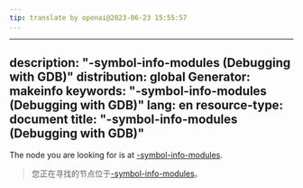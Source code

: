 ```yaml
---
tip: translate by openai@2023-06-23 15:55:57
...
```

---
description: "-symbol-info-modules (Debugging with GDB)"
distribution: global
Generator: makeinfo
keywords: "-symbol-info-modules (Debugging with GDB)"
lang: en
resource-type: document
title: "-symbol-info-modules (Debugging with GDB)"
--------------------------------------------------

The node you are looking for is at [-symbol-info-modules](GDB_002fMI-Symbol-Query.html#g_t_002dsymbol_002dinfo_002dmodules).

> 您正在寻找的节点位于[-symbol-info-modules](GDB_002fMI-Symbol-Query.html#g_t_002dsymbol_002dinfo_002dmodules)。
